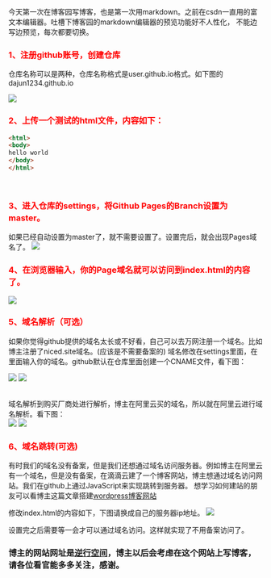 今天第一次在博客园写博客，也是第一次用markdown。之前在csdn一直用的富文本编辑器。吐槽下博客园的markdown编辑器的预览功能好不人性化，
不能边写边预览，每次都要切换。

### <font color=red> 1、注册github账号，创建仓库 </font>
仓库名称可以是两种，仓库名称格式是user.github.io格式。如下图的dajun1234.github.io
<br> 

![](https://img2020.cnblogs.com/blog/1960625/202008/1960625-20200829023800271-932937531.png)

### <font color=red>  2、上传一个测试的html文件，内容如下：</font>

```html
<html>
<body>
hello world
</body>
</html>
```
<br/>

### <font color=red> 3、进入仓库的settings，将Github Pages的Branch设置为master。 </font>
如果已经自动设置为master了，就不需要设置了。设置完后，就会出现Pages域名了。
![](https://img2020.cnblogs.com/blog/1960625/202008/1960625-20200829025833029-679287158.png)
<br/>

### <font color=red> 4、在浏览器输入，你的Page域名就可以访问到index.html的内容了。</font>
![](https://img2020.cnblogs.com/blog/1960625/202008/1960625-20200829030001860-1336216167.png)

### <font color=red> 5、域名解析（可选）</font>
如果你觉得github提供的域名太长或不好看，自己可以去万网注册一个域名。比如博主注册了niced.site域名。(应该是不需要备案的)
域名修改在settings里面，在里面输入你的域名。github默认在仓库里面创建一个CNAME文件，看下图：

![](https://img2020.cnblogs.com/blog/1960625/202008/1960625-20200829030142261-324972939.png)
![](https://img2020.cnblogs.com/blog/1960625/202008/1960625-20200829030147910-775063671.png)

<br/>域名解析到购买厂商处进行解析，博主在阿里云买的域名，所以就在阿里云进行域名解析。看下图：<br/>
![](https://img2020.cnblogs.com/blog/1960625/202008/1960625-20200829030235216-1282310663.png)
![](https://img2020.cnblogs.com/blog/1960625/202008/1960625-20200829030300520-767886238.png)

### <font color=red> 6、域名跳转(可选) </font>

有时我们的域名没有备案，但是我们还想通过域名访问服务器。例如博主在阿里云有一个域名，但是没有备案，在滴滴云建了一个博客网站，博主想通过域名访问网站。我们在github上通过JavaScript来实现跳转到服务器。
想学习如何建站的朋友可以看博主这篇文章搭建[wordpress博客网站](https://blog.csdn.net/stay_zezo/article/details/80210916)

修改index.html的内容如下，下图请换成自己的服务器ip地址。
![](https://img2020.cnblogs.com/blog/1960625/202008/1960625-20200829030621956-1808555355.png)

设置完之后需要等一会才可以通过域名访问。这样就实现了不用备案访问了。

### 博主的网站网址是[逆行空间](http://117.51.148.39/)，博主以后会考虑在这个网站上写博客，请各位看官能多多关注，感谢。